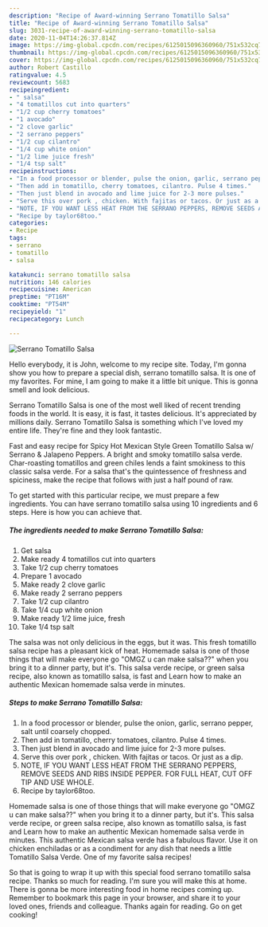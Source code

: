 ```yaml
---
description: "Recipe of Award-winning Serrano Tomatillo Salsa"
title: "Recipe of Award-winning Serrano Tomatillo Salsa"
slug: 3031-recipe-of-award-winning-serrano-tomatillo-salsa
date: 2020-11-04T14:26:37.814Z
image: https://img-global.cpcdn.com/recipes/6125015096360960/751x532cq70/serrano-tomatillo-salsa-recipe-main-photo.jpg
thumbnail: https://img-global.cpcdn.com/recipes/6125015096360960/751x532cq70/serrano-tomatillo-salsa-recipe-main-photo.jpg
cover: https://img-global.cpcdn.com/recipes/6125015096360960/751x532cq70/serrano-tomatillo-salsa-recipe-main-photo.jpg
author: Robert Castillo
ratingvalue: 4.5
reviewcount: 5683
recipeingredient:
- " salsa"
- "4 tomatillos cut into quarters"
- "1/2 cup cherry tomatoes"
- "1 avocado"
- "2 clove garlic"
- "2 serrano peppers"
- "1/2 cup cilantro"
- "1/4 cup white onion"
- "1/2 lime juice fresh"
- "1/4 tsp salt"
recipeinstructions:
- "In a food processor or blender, pulse the onion, garlic, serrano pepper, salt until coarsely chopped."
- "Then add in tomatillo, cherry tomatoes, cilantro. Pulse 4 times."
- "Then just blend in avocado and lime juice for 2-3 more pulses."
- "Serve this over pork , chicken. With fajitas or tacos. Or just as a dip."
- "NOTE, IF YOU WANT LESS HEAT FROM THE SERRANO PEPPERS, REMOVE SEEDS AND RIBS INSIDE PEPPER. FOR FULL HEAT, CUT OFF TIP AND USE WHOLE."
- "Recipe by taylor68too."
categories:
- Recipe
tags:
- serrano
- tomatillo
- salsa

katakunci: serrano tomatillo salsa 
nutrition: 146 calories
recipecuisine: American
preptime: "PT16M"
cooktime: "PT54M"
recipeyield: "1"
recipecategory: Lunch

---
```



![Serrano Tomatillo Salsa](https://img-global.cpcdn.com/recipes/6125015096360960/751x532cq70/serrano-tomatillo-salsa-recipe-main-photo.jpg)

Hello everybody, it is John, welcome to my recipe site. Today, I'm gonna show you how to prepare a special dish, serrano tomatillo salsa. It is one of my favorites. For mine, I am going to make it a little bit unique. This is gonna smell and look delicious.

Serrano Tomatillo Salsa is one of the most well liked of recent trending foods in the world. It is easy, it is fast, it tastes delicious. It's appreciated by millions daily. Serrano Tomatillo Salsa is something which I've loved my entire life. They're fine and they look fantastic.

Fast and easy recipe for Spicy Hot Mexican Style Green Tomatillo Salsa w/ Serrano &amp; Jalapeno Peppers. A bright and smoky tomatillo salsa verde. Char-roasting tomatillos and green chiles lends a faint smokiness to this classic salsa verde. For a salsa that&#39;s the quintessence of freshness and spiciness, make the recipe that follows with just a half pound of raw.


To get started with this particular recipe, we must prepare a few ingredients. You can have serrano tomatillo salsa using 10 ingredients and 6 steps. Here is how you can achieve that.

<!--inarticleads1-->

##### The ingredients needed to make Serrano Tomatillo Salsa:

1. Get  salsa
1. Make ready 4 tomatillos cut into quarters
1. Take 1/2 cup cherry tomatoes
1. Prepare 1 avocado
1. Make ready 2 clove garlic
1. Make ready 2 serrano peppers
1. Take 1/2 cup cilantro
1. Take 1/4 cup white onion
1. Make ready 1/2 lime juice, fresh
1. Take 1/4 tsp salt


The salsa was not only delicious in the eggs, but it was. This fresh tomatillo salsa recipe has a pleasant kick of heat. Homemade salsa is one of those things that will make everyone go &#34;OMGZ u can make salsa??&#34; when you bring it to a dinner party, but it&#39;s. This salsa verde recipe, or green salsa recipe, also known as tomatillo salsa, is fast and Learn how to make an authentic Mexican homemade salsa verde in minutes. 

<!--inarticleads2-->

##### Steps to make Serrano Tomatillo Salsa:

1. In a food processor or blender, pulse the onion, garlic, serrano pepper, salt until coarsely chopped.
1. Then add in tomatillo, cherry tomatoes, cilantro. Pulse 4 times.
1. Then just blend in avocado and lime juice for 2-3 more pulses.
1. Serve this over pork , chicken. With fajitas or tacos. Or just as a dip.
1. NOTE, IF YOU WANT LESS HEAT FROM THE SERRANO PEPPERS, REMOVE SEEDS AND RIBS INSIDE PEPPER. FOR FULL HEAT, CUT OFF TIP AND USE WHOLE.
1. Recipe by taylor68too.


Homemade salsa is one of those things that will make everyone go &#34;OMGZ u can make salsa??&#34; when you bring it to a dinner party, but it&#39;s. This salsa verde recipe, or green salsa recipe, also known as tomatillo salsa, is fast and Learn how to make an authentic Mexican homemade salsa verde in minutes. This authentic Mexican salsa verde has a fabulous flavor. Use it on chicken enchiladas or as a condiment for any dish that needs a little Tomatillo Salsa Verde. One of my favorite salsa recipes! 

So that is going to wrap it up with this special food serrano tomatillo salsa recipe. Thanks so much for reading. I'm sure you will make this at home. There is gonna be more interesting food in home recipes coming up. Remember to bookmark this page in your browser, and share it to your loved ones, friends and colleague. Thanks again for reading. Go on get cooking!
